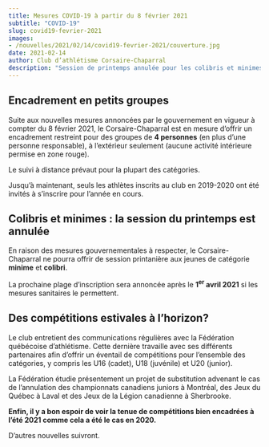 ```yaml
---
title: Mesures COVID-19 à partir du 8 février 2021
subtitle: "COVID-19"
slug: covid19-fevrier-2021
images:
- /nouvelles/2021/02/14/covid19-fevrier-2021/couverture.jpg
date: 2021-02-14
author: Club d’athlétisme Corsaire-Chaparral
description: "Session de printemps annulée pour les colibris et minimes; certains assouplissements à compter du 8 février 2021."
---
```


## Encadrement en petits groupes

Suite aux nouvelles mesures annoncées par le gouvernement en vigueur à compter du 8 février 2021, le Corsaire-Chaparral est en mesure d’offrir un encadrement restreint pour des groupes de **4 personnes** (en plus d’une  personne responsable), à l’extérieur seulement (aucune activité intérieure permise en zone rouge).

Le suivi à distance prévaut pour la plupart des catégories.

Jusqu’à maintenant, seuls les athlètes inscrits au club en 2019-2020 ont été invités à s’inscrire pour l’année en cours.

## Colibris et minimes : la session du printemps est annulée

En raison des mesures gouvernementales à respecter, le Corsaire-Chaparral ne pourra offrir de session printanière aux jeunes de catégorie **minime** et **colibri**.

La prochaine plage d’inscription sera annoncée après le **1<sup>er</sup> avril 2021** si les mesures sanitaires le permettent.

## Des compétitions estivales à l’horizon?

Le club entretient des communications régulières avec la Fédération québécoise d’athlétisme.
Cette dernière travaille avec ses différents partenaires afin d’offrir un éventail de compétitions pour l’ensemble des catégories, y compris les U16 (cadet), U18 (juvénile) et U20 (junior).

La Fédération étudie présentement un projet de substitution advenant le cas de l’annulation des championnats canadiens juniors à Montréal, des Jeux du Québec à Laval et des Jeux de la Légion canadienne à Sherbrooke.

**Enfin, il y a bon espoir de voir la tenue de compétitions bien encadrées à l’été 2021 comme cela a été le cas en 2020.**

D’autres nouvelles suivront.
